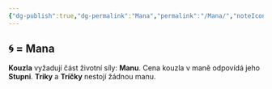 ```yaml
---
{"dg-publish":true,"dg-permalink":"Mana","permalink":"/Mana/","noteIcon":""}
---
```


## 🌀 = Mana
**Kouzla** vyžadují část životní síly: **Manu**. Cena kouzla v maně odpovídá jeho **Stupni**. 
**Triky** a **Tríčky** nestojí žádnou manu.
